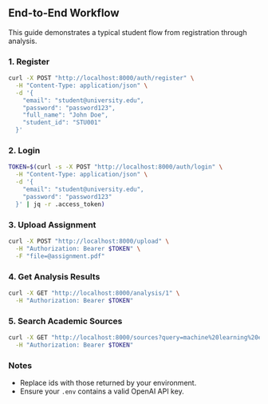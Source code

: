 ## End-to-End Workflow

This guide demonstrates a typical student flow from registration through analysis.

### 1. Register
```bash
curl -X POST "http://localhost:8000/auth/register" \
  -H "Content-Type: application/json" \
  -d '{
    "email": "student@university.edu",
    "password": "password123",
    "full_name": "John Doe",
    "student_id": "STU001"
  }'
```

### 2. Login
```bash
TOKEN=$(curl -s -X POST "http://localhost:8000/auth/login" \
  -H "Content-Type: application/json" \
  -d '{
    "email": "student@university.edu",
    "password": "password123"
  }' | jq -r .access_token)
```

### 3. Upload Assignment
```bash
curl -X POST "http://localhost:8000/upload" \
  -H "Authorization: Bearer $TOKEN" \
  -F "file=@assignment.pdf"
```

### 4. Get Analysis Results
```bash
curl -X GET "http://localhost:8000/analysis/1" \
  -H "Authorization: Bearer $TOKEN"
```

### 5. Search Academic Sources
```bash
curl -X GET "http://localhost:8000/sources?query=machine%20learning%20education" \
  -H "Authorization: Bearer $TOKEN"
```

### Notes
- Replace ids with those returned by your environment.
- Ensure your `.env` contains a valid OpenAI API key.
